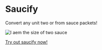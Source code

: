 # Saucify

Convert any unit two or from sauce packets!

![I aem the size of two sauce](https://imgb.ifunny.co/images/a932b4aa45b175337e946c75eb17ef229dcf13bd63e2dd642b00f6992c79c925_1.webp)

[Try out saucify now!](https://largenumberhere.github.io/saucify/)